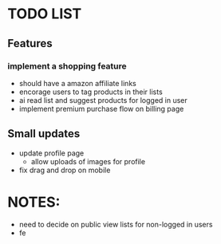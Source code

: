 # TODO LIST

## Features 
 ### implement a shopping feature
  - should have a amazon affiliate links
  - encorage users to tag products in their lists
  - ai read list and suggest products for logged in user
 - implement premium purchase flow on billing page
  
## Small updates
 - update profile page
    - allow uploads of images for profile
 - fix drag and drop on mobile

# NOTES:
 - need to decide on public view lists for non-logged in users
 - fe
